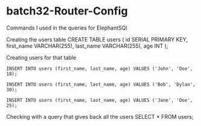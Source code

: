 # batch32-Router-Config

Commands I used in the queries for ElephantSQl


Creating the users table
        CREATE TABLE users (
            id SERIAL PRIMARY KEY,      
            first_name VARCHAR(255),
            last_name VARCHAR(255),
            age INT
        );


Creating users for that table

    INSERT INTO users (first_name, last_name, age) VALUES ('John', 'Doe', 18);

    INSERT INTO users (first_name, last_name, age) VALUES ('Bob', 'Dylan', 30);

    INSERT INTO users (first_name, last_name, age) VALUES ('Jane', 'Doe', 25);

Checking with a query that gives back all the users
        SELECT * FROM users;
